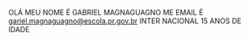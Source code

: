 OLÁ MEU NOME É GABRIEL MAGNAGUAGNO
ME EMAIL É gariel.magnaguagno@escola.pr.gov.br
INTER NACIONAL
15 ANOS DE IDADE

















